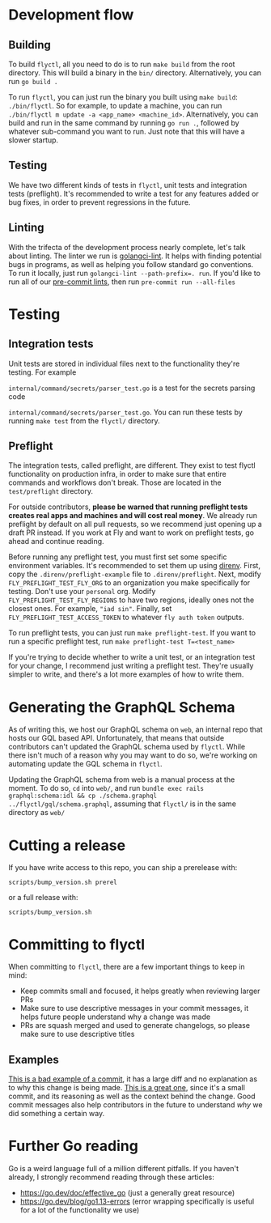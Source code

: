 # Development flow


## Building

To build `flyctl`, all you need to do is to run `make build` from the root directory. This will build a binary in the `bin/` directory. Alternatively, you can run `go build .`

To run `flyctl`, you can just run the binary you built using `make build`: `./bin/flyctl`. So for example, to update a machine, you can run `./bin/flyctl m update -a <app_name> <machine_id>`. Alternatively, you can build and run in the same command by running `go run .`, followed by whatever sub-command you want to run. Just note that this will have a slower startup.


## Testing

We have two different kinds of tests in `flyctl`, unit tests and integration tests (preflight). It's recommended to write a test for any features added or bug fixes, in order to prevent regressions in the future.


## Linting

With the trifecta of the development process nearly complete, let's talk about linting. The linter we run is [golangci-lint](https://golangci-lint.run/). It helps with finding potential bugs in programs, as well as helping you follow standard go conventions. To run it locally, just run `golangci-lint --path-prefix=. run`. If you'd like to run all of our [pre-commit lints](https://pre-commit.com/), then run `pre-commit run --all-files`


# Testing


## Integration tests

Unit tests are stored in individual files next to the functionality they're testing. For example

`internal/command/secrets/parser_test.go`
is a test for the secrets parsing code

`internal/command/secrets/parser_test.go`.
You can run these tests by running `make test` from the `flyctl/` directory.


## Preflight

The integration tests, called preflight, are different. They exist to test flyctl functionality on production infra, in order to make sure that entire commands and workflows don't break. Those are located in the `test/preflight` directory.

For outside contributors, **please be warned that running preflight tests creates real apps and machines and will cost real money**. We already run preflight by default on all pull requests, so we recommend just opening up a draft PR instead. If you work at Fly and want to work on preflight tests, go ahead and continue reading.

Before running any preflight test, you must first set some specific environment variables. It's recommended to set them up using [direnv](https://direnv.net/docs/installation.html). First, copy the `.direnv/preflight-example` file to `.direnv/preflight`. Next, modify `FLY_PREFLIGHT_TEST_FLY_ORG` to an organization you make specifically for testing. Don't use your `personal` org. Modify `FLY_PREFLIGHT_TEST_FLY_REGIONS` to have two regions, ideally ones not the closest ones. For example, `"iad sin"`. Finally, set `FLY_PREFLIGHT_TEST_ACCESS_TOKEN` to whatever `fly auth token` outputs.

To run preflight tests, you can just run `make preflight-test`. If you want to run a specific preflight test, run `make preflight-test T=<test_name>`

If you're trying to decide whether to write a unit test, or an integration test for your change, I recommend just writing a preflight test. They're usually simpler to write, and there's a lot more examples of how to write them.


# Generating the GraphQL Schema

As of writing this, we host our GraphQL schema on `web`, an internal repo that hosts our GQL based API. Unfortunately, that means that outside contributors can't updated the GraphQL schema used by `flyctl`. While there isn't much of a reason why you may want to do so, we're working on automating update the GQL schema in `flyctl`.

Updating the GraphQL schema from web is a manual process at the moment. To do so, `cd` into `web/`, and run `bundle exec rails graphql:schema:idl && cp ./schema.graphql ../flyctl/gql/schema.graphql`, assuming that `flyctl/` is in the same directory as `web/`


# Cutting a release

If you have write access to this repo, you can ship a prerelease with:

`scripts/bump_version.sh prerel`

or a full release with:

`scripts/bump_version.sh`


# Committing to flyctl

When committing to `flyctl`, there are a few important things to keep in mind:

-   Keep commits small and focused, it helps greatly when reviewing larger PRs
-   Make sure to use descriptive messages in your commit messages, it helps future people understand why a change was made
-   PRs are squash merged and used to generate changelogs, so please make sure to use descriptive titles


## Examples

[This is a bad example of a commit](https://github.com/superfly/flyctl/pull/1809/commits/6f167c858dbd7ae1324632dda9e29072ddde8ad7), it has a large diff and no explanation as to why this change is being made. [This is a great one](https://github.com/superfly/flyctl/commit/2636f47fe91cbe37018926cb0d7d2227a6887086), since it's a small commit, and its reasoning as well as the context behind the change. Good commit messages also help contributors in the future to understand *why* we did something a certain way.


# Further Go reading

Go is a weird language full of a million different pitfalls. If you haven't already, I strongly recommend reading through these articles:

-   <https://go.dev/doc/effective_go> (just a generally great resource)
-   <https://go.dev/blog/go1.13-errors> (error wrapping specifically is useful for a lot of the functionality we use)
